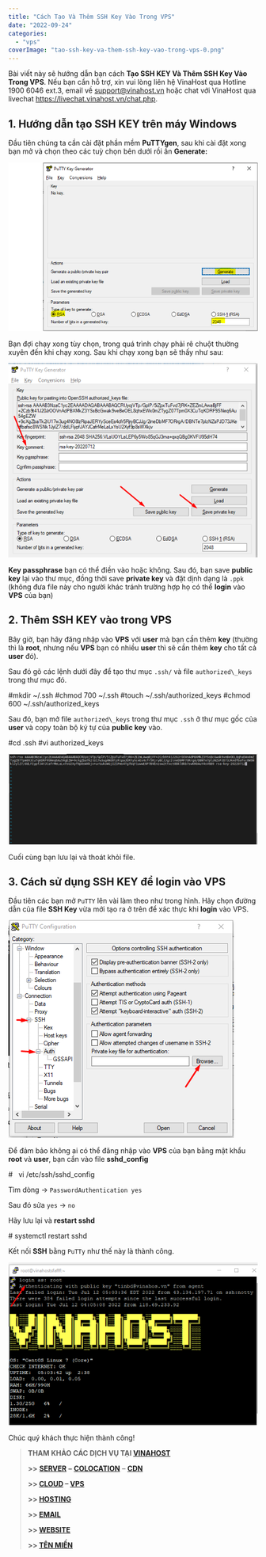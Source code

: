 ```yaml
---
title: "Cách Tạo Và Thêm SSH Key Vào Trong VPS"
date: "2022-09-24"
categories: 
  - "vps"
coverImage: "tao-ssh-key-va-them-ssh-key-vao-trong-vps-0.png"
---
```


Bài viết này sẽ hướng dẫn bạn cách **Tạo SSH KEY Và Thêm SSH Key Vào Trong VPS**. Nếu bạn cần hỗ trợ, xin vui lòng liên hệ VinaHost qua Hotline 1900 6046 ext.3, email về support@vinahost.vn hoặc chat với VinaHost qua livechat https://livechat.vinahost.vn/chat.php.

## **1\. Hướng dẫn tạo SSH KEY trên máy Windows**

Đầu tiên chúng ta cần cài đặt phần mềm **PuTTYgen**, sau khi cài đặt xong bạn mở và chọn theo các tuỳ chọn bên dưới rồi ấn **Generate:** 

![SSH Key](images/tao-ssh-key-va-them-ssh-key-vao-trong-vps-1.png)

Bạn đợi chạy xong tùy chọn, trong quá trình chạy phải rê chuột thường xuyên đến khi chạy xong. Sau khi chạy xong bạn sẽ thấy như sau:

![SSH Key](images/tao-ssh-key-va-them-ssh-key-vao-trong-vps-2.png)

**Key passphrase** bạn có thể điền vào hoặc không. Sau đó, bạn save **public key** lại vào thư mục, đồng thời save **private key** và đặt dịnh dạng là `.ppk` (không đưa file này cho người khác tránh trường hợp họ có thể **login** vào **VPS** của bạn)

## **2\. Thêm SSH KEY vào trong VPS**

Bây giờ, bạn hãy đăng nhập vào **VPS** với **user** mà bạn cần thêm **key** (thường thì là **root**, nhưng nếu **VPS** bạn có nhiều **user** thì sẽ cần thêm **key** cho tất cả **user** đó).

Sau đó gõ các lệnh dưới đây để tạo thư mục `.ssh/` và file `authorized\_keys` trong thư mục đó.

#mkdir ~/.ssh
#chmod 700 ~/.ssh
#touch ~/.ssh/authorized\_keys
#chmod 600 ~/.ssh/authorized\_keys

Sau đó, bạn mở file `authorized\_keys` trong thư mục `.ssh` ở thư mục gốc của **user** và copy toàn bộ ký tự của **public key** vào.

#cd .ssh
#vi authorized\_keys

![SSH Key](images/tao-ssh-key-va-them-ssh-key-vao-trong-vps-3.png)

Cuối cùng bạn lưu lại và thoát khỏi file.

## **3\. Cách sử dụng SSH KEY để login vào VPS**

Đầu tiên các bạn mở `PuTTY` lên vài làm theo như trong hình. Hãy chọn đường dẫn của file **SSH Key** vừa mới tạo ra ở trên để xác thực khi **login** vào VPS.

![SSH Key](images/tao-ssh-key-va-them-ssh-key-vao-trong-vps-4.png)

Để đảm bảo không ai có thể đăng nhập vào **VPS** của bạn bằng mật khẩu **root** và **user**, bạn cần vào file **sshd\_config**

#   vi /etc/ssh/sshd\_config

Tìm dòng -> `PasswordAuthentication yes`

Sau đó sửa `yes` -> `no`

Hãy lưu lại và **restart sshd**

\# systemctl restart sshd

Kết nối **SSH** bằng `PuTTy` như thế này là thành công.

![SSH Key](images/tao-ssh-key-va-them-ssh-key-vao-trong-vps-5.png)

Chúc quý khách thực hiện thành công!

> **THAM KHẢO CÁC DỊCH VỤ TẠI [VINAHOST](https://vinahost.vn/)**
> 
> **\>>** [**SERVER**](https://vinahost.vn/thue-may-chu-rieng/) **–** [**COLOCATION**](https://vinahost.vn/colocation.html) – [**CDN**](https://vinahost.vn/dich-vu-cdn-chuyen-nghiep)
> 
> **\>> [CLOUD](https://vinahost.vn/cloud-server-gia-re/) – [VPS](https://vinahost.vn/vps-ssd-chuyen-nghiep/)**
> 
> **\>> [HOSTING](https://vinahost.vn/wordpress-hosting)**
> 
> **\>> [EMAIL](https://vinahost.vn/email-hosting)**
> 
> **\>> [WEBSITE](http://vinawebsite.vn/)**
> 
> **\>> [TÊN MIỀN](https://vinahost.vn/ten-mien-gia-re/)**
